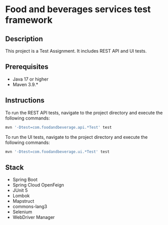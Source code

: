 # Food and beverages services test framework

## Description
This project is a Test Assignment. It includes REST API and UI tests.

## Prerequisites
- Java 17 or higher
- Maven 3.9.*

## Instructions
To run the REST API tests, navigate to the project directory and execute the following commands:
```bash
mvn '-Dtest=com.foodandbeverage.api.*Test' test
```

To run the UI tests, navigate to the project directory and execute the following commands:
```bash
mvn '-Dtest=com.foodandbeverage.ui.*Test' test
```

## Stack
- Spring Boot
- Spring Cloud OpenFeign
- JUnit 5
- Lombok
- Mapstruct
- commons-lang3
- Selenium
- WebDriver Manager